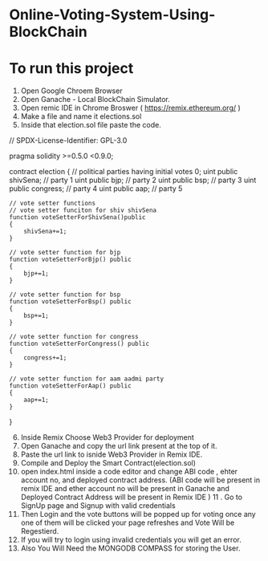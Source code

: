 # Online-Voting-System-Using-BlockChain

# To run this project

1. Open Google Chroem Browser
2. Open Ganache - Local BlockChain Simulator.
3. Open remic IDE in Chrome Broswer ( https://remix.ethereum.org/ )
4. Make a file and name it elections.sol
5. Inside that election.sol file paste the code.

// SPDX-License-Identifier: GPL-3.0

pragma solidity >=0.5.0 <0.9.0;

contract election
{
    // political parties having initial votes 0;
    uint public shivSena; // party 1
    uint public bjp; // party 2
    uint public bsp; // party 3
    uint public congress; // party 4
    uint public aap; // party 5

    // vote setter functions
    // vote setter funciton for shiv shivSena
    function voteSetterForShivSena()public
    {
        shivSena+=1;
    }

    // vote setter function for bjp
    function voteSetterForBjp() public
    {
        bjp+=1;
    }

    // vote setter function for bsp
    function voteSetterForBsp() public
    {
        bsp+=1;
    }

    // vote setter function for congress
    function voteSetterForCongress() public
    {
        congress+=1;
    }

    // vote setter function for aam aadmi party
    function voteSetterForAap() public
    {
        aap+=1;
    }

}


6. Inside Remix Choose Web3 Provider for deployment
7. Open Ganache and copy the url link present at the top of it.
8. Paste the url link to isnide Web3 Provider in Remix IDE.
9. Compile and Deploy the Smart Contract(election.sol)
10. open index.html inside a code editor and change ABI code , ehter account no, and deployed contract address.
(ABI code will be present in remix IDE and ether account no will be present in Ganache and Deployed Contract Address will be present in Remix IDE )
11 . Go to SignUp page and Signup with valid credentials
12. Then Login  and the vote buttons will be popped up for voting once any one of them will be clicked your page refreshes and Vote Will be Regestierd.
13. If you will try to login using invalid credentials you will get an error.
14. Also You Will Need the MONGODB COMPASS for storing the User.
